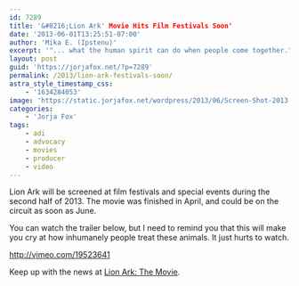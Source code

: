 ```yaml
---
id: 7289
title: '&#8216;Lion Ark' Movie Hits Film Festivals Soon'
date: '2013-06-01T13:25:51-07:00'
author: 'Mika E. (Ipstenu)'
excerpt: '"... what the human spirit can do when people come together."'
layout: post
guid: 'https://jorjafox.net/?p=7289'
permalink: /2013/lion-ark-festivals-soon/
astra_style_timestamp_css:
    - '1634284053'
image: 'https://static.jorjafox.net/wordpress/2013/06/Screen-Shot-2013-06-01-at-1-Jun-12.33.50-PM.png'
categories:
    - 'Jorja Fox'
tags:
    - adi
    - advocacy
    - movies
    - producer
    - video
---
```


Lion Ark will be screened at film festivals and special events during the second half of 2013. The movie was finished in April, and could be on the circuit as soon as June.

You can watch the trailer below, but I need to remind you that this will make you cry at how inhumanely people treat these animals. It just hurts to watch.

http://vimeo.com/19523641

Keep up with the news at <a href="http://www.lionarkthemovie.com/">Lion Ark: The Movie</a>.
